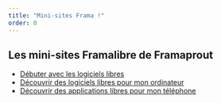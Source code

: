 ```yaml
---
title: "Mini-sites Frama !"
order: 0
---
```

## Les mini-sites Framalibre de Framaprout

- [Débuter avec les logiciels libres](https://maiwann.github.io/minisites_fl/debuter%20avec%20les%20logiciels%20libres)
- [Découvrir des logiciels libres pour mon ordinateur](https://maiwann.github.io/minisites_fl/decouvrir%20des%20logiciels%20libres%20pour%20mon%20ordinateur)
- [Découvrir des applications libres pour mon téléphone](https://maiwann.github.io/minisites_fl/decouvrir%20des%20applications%20libres%20pour%20mon%20telephone) 